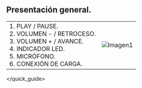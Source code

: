## Presentación general.

|  |  | 
|:-------|:-------|
|1. PLAY / PAUSE. <br> 2.	VOLUMEN - / RETROCESO. <br> 3.	VOLUMEN + / AVANCE. <br> 4.	INDICADOR LED. <br> 5. MICRÓFONO.	<br> 6.	CONEXIÓN DE CARGA.	|![Imagen1](http://static.energysistem.com/images/manuals/42927/5a65d2a530f73.jpg)| 
</quick_guide>

